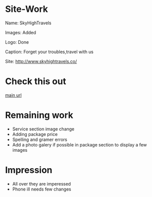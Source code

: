 # Site-Work

Name: SkyHighTravels

Images: Added

Logo: Done

Caption: Forget your troubles,travel with us

Site: http://www.skyhightravels.co/

# Check  this out

[main url](https://colorlib.com/wp/free-travel-website-templates/)

# Remaining work

- Service section image change
- Adding package price
- Spelling and gramer errors
- Add a photo galery if possible in package section to display a few images

# Impression
- All over they are imperessed
- Phone ill needs few changes

